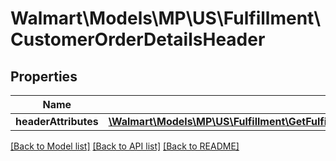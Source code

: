 # Walmart\Models\MP\US\Fulfillment\CustomerOrderDetailsHeader

## Properties

Name | Type | Description | Notes
------------ | ------------- | ------------- | -------------
**headerAttributes** | [**\Walmart\Models\MP\US\Fulfillment\GetFulfillmentOrdersStatus200ResponseHeaderHeaderAttributes**](GetFulfillmentOrdersStatus200ResponseHeaderHeaderAttributes.md) |  | [optional]


[[Back to Model list]](./) [[Back to API list]](../../../../../README.md#supported-apis) [[Back to README]](../../../../../README.md)
